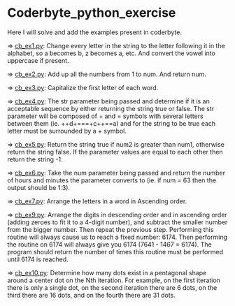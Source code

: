 # Coderbyte_python_exercise
Here I will solve and add the examples present in coderbyte.

=> [cb_ex1.py](https://github.com/Zorro30/Coderbyte_python_exercise/blob/master/cb_ex1.py): 
Change every letter in the string to the letter following it in the alphabet, so a becomes b, z becomes a, etc. And convert the vowel into uppercase if present.  

=> [cb_ex2.py](https://github.com/Zorro30/Coderbyte_python_exercise/blob/master/cb_ex2.py):
Add up all the numbers from 1 to num. And return num.

=> [cb_ex3.py](https://github.com/Zorro30/Coderbyte_python_exercise/blob/master/cb_ex3.py):
Capitalize the first letter of each word. 

=> [cb_ex4.py](https://github.com/Zorro30/Coderbyte_python_exercise/blob/master/cb_ex4.py):
The str parameter being passed and determine if it is an acceptable sequence by either returning the string true or false. The str parameter will be composed of + and = symbols with several letters between them (ie. ++d+===+c++==a) and for the string to be true each letter must be surrounded by a + symbol. 

=> [cb_ex5.py](https://github.com/Zorro30/Coderbyte_python_exercise/blob/master/cb_ex5.py):
Return the string true if num2 is greater than num1, otherwise return the string false. If the parameter values are equal to each other then return the string -1. 

=> [cb_ex6.py](https://github.com/Zorro30/Coderbyte_python_exercise/blob/master/cb_ex6.py):
Take the num parameter being passed and return the number of hours and minutes the parameter converts to (ie. if num = 63 then the output should be 1:3).

=> [cb_ex7.py](https://github.com/Zorro30/Coderbyte_python_exercise/blob/master/cb_ex7.py):
Arrange the letters in a word in Ascending order.

=> [cb_ex9.py](https://github.com/Zorro30/Coderbyte_python_exercise/blob/master/cb_ex9.py):
Arrange the digits in descending order and in ascending order (adding zeroes to fit it to a 4-digit number), and subtract the smaller number from the bigger number. Then repeat the previous step. Performing this routine will always cause us to reach a fixed number: 6174. Then performing the routine on 6174 will always give you 6174 (7641 - 1467 = 6174). The program should return the number of times this routine must be performed until 6174 is reached. 

=> [cb_ex10.py](https://github.com/Zorro30/Coderbyte_python_exercise/blob/master/cb_ex10.py):
Determine how many dots exist in a pentagonal shape around a center dot on the Nth iteration. For example, on the first iteration there is only a single dot, on the second iteration there are 6 dots, on the third there are 16 dots, and on the fourth there are 31 dots. 
